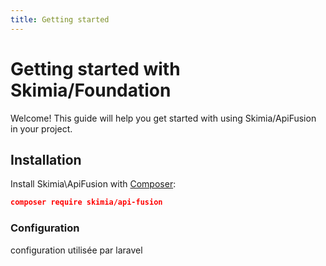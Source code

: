 ```yaml
---
title: Getting started
---
```


# Getting started with Skimia/Foundation

Welcome! This guide will help you get started with using Skimia/ApiFusion in your project.


## Installation

Install Skimia\\ApiFusion with [Composer](http://getcomposer.org/doc/00-intro.md):

```json
composer require skimia/api-fusion
```

### Configuration

configuration utilisée par laravel
